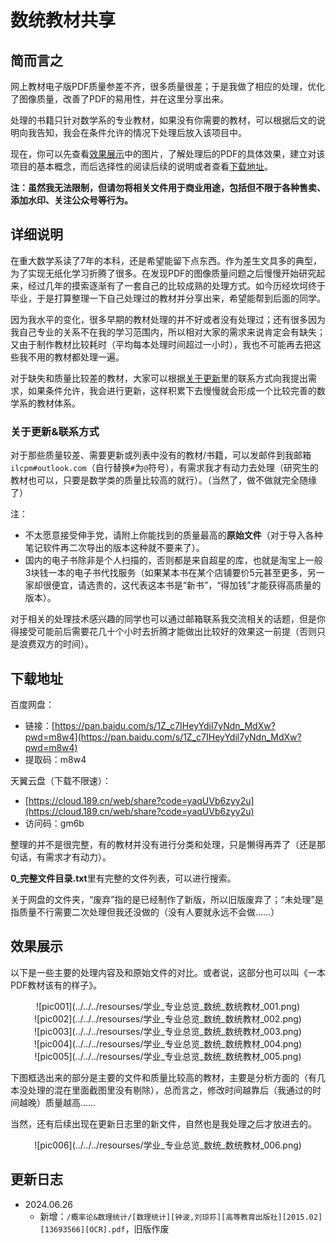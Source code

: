 # 数统教材共享

## 简而言之

网上教材电子版PDF质量参差不齐，很多质量很差；于是我做了相应的处理，优化了图像质量，改善了PDF的易用性，并在这里分享出来。

处理的书籍只针对数学系的专业教材，如果没有你需要的教材，可以根据后文的说明向我告知，我会在条件允许的情况下处理后放入该项目中。

现在，你可以先查看[效果展示](#效果展示)中的图片，了解处理后的PDF的具体效果，建立对该项目的基本概念，而后选择性的阅读后续的说明或者查看[下载地址](#下载地址)。

**注：虽然我无法限制，但请勿将相关文件用于商业用途，包括但不限于各种售卖、添加水印、关注公众号等行为。**

## 详细说明

在重大数学系读了7年的本科，还是希望能留下点东西。作为差生文具多的典型，为了实现无纸化学习折腾了很多。在发现PDF的图像质量问题之后慢慢开始研究起来，经过几年的摸索逐渐有了一套自己的比较成熟的处理方式。如今历经坎坷终于毕业，于是打算整理一下自己处理过的教材并分享出来，希望能帮到后面的同学。

因为我水平的变化，很多早期的教材处理的并不好或者没有处理过；还有很多因为我自己专业的关系不在我的学习范围内，所以相对大家的需求来说肯定会有缺失；又由于制作教材比较耗时（平均每本处理时间超过一小时），我也不可能再去把这些我不用的教材都处理一遍。

对于缺失和质量比较差的教材，大家可以根据[关于更新](#关于更新联系方式)里的联系方式向我提出需求，如果条件允许，我会进行更新，这样积累下去慢慢就会形成一个比较完善的数学系的教材体系。

### 关于更新&联系方式

对于那些质量较差、需要更新或列表中没有的教材/书籍，可以发邮件到我邮箱`ilcpm#outlook.com`（自行替换`#`为`@`符号），有需求我才有动力去处理（研究生的教材也可以，只要是数学类的质量比较高的就行）。（当然了，做不做就完全随缘了）

注：

- 不太愿意接受伸手党，请附上你能找到的质量最高的**原始文件**（对于导入各种笔记软件再二次导出的版本这种就不要来了）。
- 国内的电子书除非是个人扫描的，否则都是来自超星的库，也就是淘宝上一般3块钱一本的电子书代找服务（如果某本书在某个店铺要价5元甚至更多，另一家却很便宜，请选贵的，这代表这本书是“新书”，“得加钱”才能获得高质量的版本）。

对于相关的处理技术感兴趣的同学也可以通过邮箱联系我交流相关的话题，但是你得接受可能前后需要花几十个小时去折腾才能做出比较好的效果这一前提（否则只是浪费双方的时间）。

## 下载地址

百度网盘：

- 链接：[https://pan.baidu.com/s/1Z_c7IHeyYdil7yNdn_MdXw?pwd=m8w4](https://pan.baidu.com/s/1Z_c7IHeyYdil7yNdn_MdXw?pwd=m8w4)
- 提取码：m8w4

天翼云盘（下载不限速）：

- [https://cloud.189.cn/web/share?code=yaqUVb6zyy2u](https://cloud.189.cn/web/share?code=yaqUVb6zyy2u)
- 访问码：gm6b

整理的并不是很完整，有的教材并没有进行分类和处理，只是懒得再弄了（还是那句话，有需求才有动力）。

**0_完整文件目录.txt**里有完整的文件列表，可以进行搜索。

关于网盘的文件夹，“废弃”指的是已经制作了新版，所以旧版废弃了；“未处理”是指质量不行需要二次处理但我还没做的（没有人要就永远不会做……）

## 效果展示

以下是一些主要的处理内容及和原始文件的对比。或者说，这部分也可以叫《一本PDF教材该有的样子》。

<center>![pic001](../../../resourses/学业_专业总览_数统_数统教材_001.png)</center>  

<center>![pic002](../../../resourses/学业_专业总览_数统_数统教材_002.png)</center>  

<center>![pic003](../../../resourses/学业_专业总览_数统_数统教材_003.png)</center>  

<center>![pic004](../../../resourses/学业_专业总览_数统_数统教材_004.png)</center>  

<center>![pic005](../../../resourses/学业_专业总览_数统_数统教材_005.png)</center>  

下图框选出来的部分是主要的文件和质量比较高的教材，主要是分析方面的（有几本没处理的混在里面截图里没有剔除），总而言之，修改时间越靠后（我通过的时间越晚）质量越高……

当然，还有后续出现在更新日志里的新文件，自然也是我处理之后才放进去的。

<center>![pic006](../../../resourses/学业_专业总览_数统_数统教材_006.png)</center>  

## 更新日志

- 2024.06.26
  - 新增：`/概率论&数理统计/[数理统计][钟波,刘琼荪][高等教育出版社][2015.02][13693566][OCR].pdf`，旧版作废
